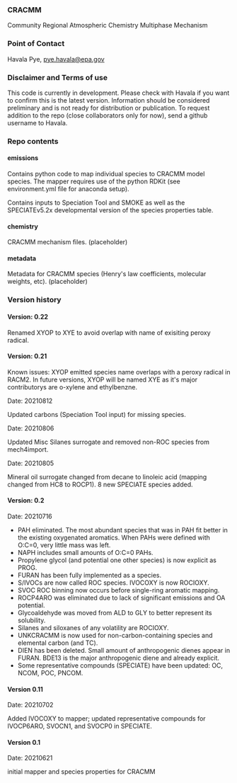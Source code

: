 ### CRACMM
Community Regional Atmospheric Chemistry Multiphase Mechanism

### Point of Contact
Havala Pye, pye.havala@epa.gov

### Disclaimer and Terms of use
This code is currently in development. Please check with Havala if you want to confirm this is the latest version. Information should be considered preliminary and is not ready for distribution or publication. To request addition to the repo (close collaborators only for now), send a github username to Havala.

### Repo contents

#### emissions
Contains python code to map individual species to CRACMM model species. The mapper requires use of the python RDKit (see environment.yml file for anaconda setup).

Contains inputs to Speciation Tool and SMOKE as well as the SPECIATEv5.2x developmental version of the species properties table.

#### chemistry
CRACMM mechanism files. (placeholder)

#### metadata
Metadata for CRACMM species (Henry's law coefficients, molecular weights, etc). (placeholder)

### Version history

#### Version: 0.22
Renamed XYOP to XYE to avoid overlap with name of exisiting peroxy radical.

#### Version: 0.21
Known issues: XYOP emitted species name overlaps with a peroxy radical in RACM2. In future versions, XYOP will be named XYE as it's major contributorys are o-xylene and ethylbenzne.

Date: 20210812

Updated carbons (Speciation Tool input) for missing species.

Date: 20210806

Updated Misc Silanes surrogate and removed non-ROC species from mech4import.

Date: 20210805

Mineral oil surrogate changed from decane to linoleic acid (mapping changed from HC8 to ROCP1). 8 new SPECIATE species added.


#### Version: 0.2
Date: 20210716

* PAH eliminated. The most abundant species that was in PAH fit better in the existing oxygenated aromatics. When PAHs were defined with O:C=0, very little mass was left. 
* NAPH includes small amounts of O:C=0 PAHs.
* Propylene glycol (and potential one other species) is now explicit as PROG.
* FURAN has been fully implemented as a species.
* S/IVOCs are now called ROC species. IVOCOXY is now ROCIOXY.
* SVOC ROC binning now occurs before single-ring aromatic mapping.
* ROCP4ARO was eliminated due to lack of significant emissions and OA potential.
* Glycoaldehyde was moved from ALD to GLY to better represent its solubility.
* Silanes and siloxanes of any volatility are ROCIOXY.
* UNKCRACMM is now used for non-carbon-containing species and elemental carbon (and TC).
* DIEN has been deleted. Small amount of anthropogenic dienes appear in FURAN. BDE13 is the major anthropogenic diene and already explicit.
* Some representative compounds (SPECIATE) have been updated: OC, NCOM, POC, PNCOM.


#### Version 0.11
Date: 20210702

Added IVOCOXY to mapper; updated representative compounds for IVOCP6ARO, SVOCN1, and SVOCP0 in SPECIATE.

#### Version 0.1 
Date: 20210621

initial mapper and species properties for CRACMM
